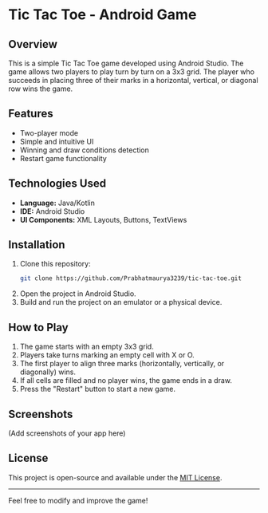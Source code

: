# Tic Tac Toe - Android Game

## Overview
This is a simple Tic Tac Toe game developed using Android Studio. The game allows two players to play turn by turn on a 3x3 grid. The player who succeeds in placing three of their marks in a horizontal, vertical, or diagonal row wins the game.

## Features
- Two-player mode
- Simple and intuitive UI
- Winning and draw conditions detection
- Restart game functionality

## Technologies Used
- **Language:** Java/Kotlin
- **IDE:** Android Studio
- **UI Components:** XML Layouts, Buttons, TextViews

## Installation
1. Clone this repository:
   ```sh
   git clone https://github.com/Prabhatmaurya3239/tic-tac-toe.git
   ```
2. Open the project in Android Studio.
3. Build and run the project on an emulator or a physical device.

## How to Play
1. The game starts with an empty 3x3 grid.
2. Players take turns marking an empty cell with X or O.
3. The first player to align three marks (horizontally, vertically, or diagonally) wins.
4. If all cells are filled and no player wins, the game ends in a draw.
5. Press the "Restart" button to start a new game.

## Screenshots
(Add screenshots of your app here)

## License
This project is open-source and available under the [MIT License](LICENSE).

---
Feel free to modify and improve the game!
